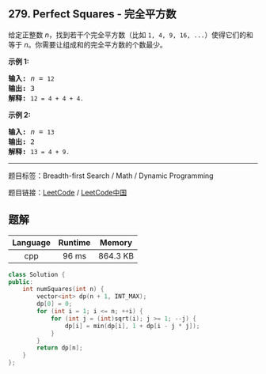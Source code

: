## 279. Perfect Squares - 完全平方数

<!--If you want to use the English description, use `question.content` instead-->

<p>给定正整数&nbsp;<em>n</em>，找到若干个完全平方数（比如&nbsp;<code>1, 4, 9, 16, ...</code>）使得它们的和等于<em> n</em>。你需要让组成和的完全平方数的个数最少。</p>

<p><strong>示例&nbsp;1:</strong></p>

<pre><strong>输入:</strong> <em>n</em> = <code>12</code>
<strong>输出:</strong> 3 
<strong>解释: </strong><code>12 = 4 + 4 + 4.</code></pre>

<p><strong>示例 2:</strong></p>

<pre><strong>输入:</strong> <em>n</em> = <code>13</code>
<strong>输出:</strong> 2
<strong>解释: </strong><code>13 = 4 + 9.</code></pre>



-----

题目标签：Breadth-first Search / Math / Dynamic Programming

题目链接：[LeetCode](https://leetcode.com/problems/perfect-squares/description/)  /  [LeetCode中国](https://leetcode-cn.com/problems/perfect-squares/description/)

## 题解



| Language | Runtime | Memory |
|:---:|:---:|:---:|
| cpp  | 96  ms | 864.3 KB |

```cpp
class Solution {
public:
    int numSquares(int n) {
        vector<int> dp(n + 1, INT_MAX);
        dp[0] = 0;
        for (int i = 1; i <= n; ++i) {
            for (int j = (int)sqrt(i); j >= 1; --j) {
                dp[i] = min(dp[i], 1 + dp[i - j * j]);
            }
        }
        return dp[n];
    }
};
```
